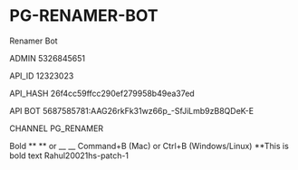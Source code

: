 # PG-RENAMER-BOT
Renamer Bot

ADMIN 5326845651

API_ID 12323023

API_HASH 26f4cc59ffcc290ef279958b49ea37ed

API BOT 5687585781:AAG26rkFk31wz66p_-SfJiLmb9zB8QDeK-E

CHANNEL PG_RENAMER


Bold	** ** or __ __	Command+B (Mac) or Ctrl+B (Windows/Linux)
	**This is bold text
Rahul20021hs-patch-1


